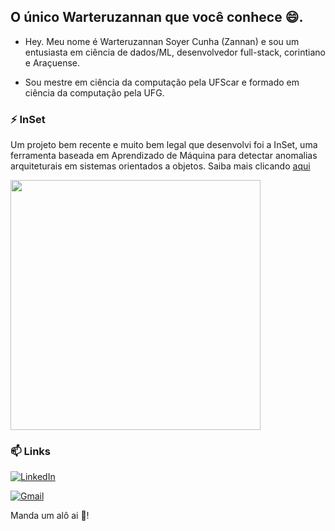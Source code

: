 ## O único Warteruzannan que você conhece 😄.

- Hey. Meu nome é Warteruzannan Soyer Cunha (Zannan) e sou um entusiasta em ciência de dados/ML, desenvolvedor full-stack, corintiano e Araçuense.

- Sou mestre em ciência da computação pela UFScar e formado em ciência da computação pela UFG.

### ⚡ InSet

Um projeto bem recente e muito bem legal que desenvolvi foi a InSet, uma ferramenta baseada em Aprendizado de Máquina para detectar anomalias arquiteturais em sistemas orientados a objetos. Saiba mais clicando [aqui](http://inset-tool.github.io/)

<img src="https://media1.tenor.com/images/f093ad8ea5e22c39abf8a40438fbd4a3/tenor.gif?itemid=14366046" width="400px">

### 📫 Links

[![LinkedIn](https://img.shields.io/static/v1?label=&message=LinkedIn&color=blue&style=flat-square&logo=LinkedIn&logoColor=white)](https://www.linkedin.com/in/warteruzannan-cunha-459620b9/)

[![Gmail](https://img.shields.io/static/v1?label=&message=warteruzannan@gmail.com&color=red&style=flat-square&logo=Gmail&logoColor=white)](mailto:warteruzannan@gmail.com)

Manda um alô ai 🤔!

<!--
**warteruzannan/warteruzannan** is a ✨ _special_ ✨ repository because its `README.md` (this file) appears on your GitHub profile.

Here are some ideas to get you started:

- 🔭 I’m currently working on ...
- 🌱 I’m currently learning ...
- 👯 I’m looking to collaborate on ...
- 🤔 I’m looking for help with ...
- 💬 Ask me about ...
- 📫 How to reach me: ...
- 😄 Pronouns: ...
- ⚡ Fun fact: ...
-->
